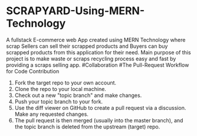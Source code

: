 # SCRAPYARD-Using-MERN-Technology
A fullstack E-commerce web App created using MERN Technology where  scrap Sellers can sell their scrapped products and Buyers can buy scrapped products  from this application for their need. Main purpose of this project is to make waste or scraps recycling process easy and fast by  providing a  scraps selling app. 
#Collaboration
#The Pull-Request Workflow for Code Contribution
1. Fork the target repo to your own account.
2. Clone the repo to your local machine.
3. Check out a new "topic branch" and make changes.
4. Push your topic branch to your fork.
5. Use the diff viewer on GitHub to create a pull request via a discussion.
Make any requested changes.
6. The pull request is then merged (usually into the master branch), and the topic branch is deleted from the upstream (target) repo.
